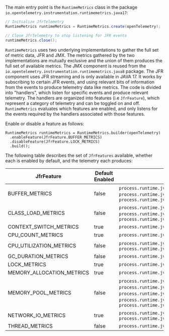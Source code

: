 The main entry point is the `RuntimeMetrics` class in the package `io.opentelemetry.instrumentation.runtimemetrics.java17`:

```java
// Initialize JfrTelemetry
RuntimeMetrics runtimeMetrics = RuntimeMetrics.create(openTelemetry);

// Close JfrTelemetry to stop listening for JFR events
runtimeMetrics.close();
```

`RuntimeMetrics` uses two underlying implementations to gather the full set of metric data, JFR and JMX.
The metrics gathered by the two implementations are mutually exclusive and the union of them produces
the full set of available metrics.
The JMX component is reused from the `io.opentelemetry.instrumentation.runtimemetrics.java8` package.
The JFR component uses JFR streaming and is only available in JAVA 17.
It works by subscribing to certain JFR events, and using relevant bits of information
from the events to produce telemetry data like metrics. The code is divided into "handlers", which
listen for specific events and produce relevant telemetry. The handlers are organized into
features (i.e `JfrFeature`), which represent a category of telemetry and can be toggled on and
off. `RuntimeMetrics` evaluates which features are enabled, and only listens for the events required
by the handlers associated with those features.

Enable or disable a feature as follows:

```
RuntimeMetrics runtimeMetrics = RuntimeMetrics.builder(openTelemetry)
  .enableFeature(JfrFeature.BUFFER_METRICS)
  .disableFeature(JfrFeature.LOCK_METRICS)
  .build();
```

The following table describes the set of `JfrFeatures` available, whether each is enabled by
default, and the telemetry each produces:

<!-- DO NOT MANUALLY EDIT. Regenerate table following changes to instrumentation using ./gradlew generateDocs -->
<!-- generateDocsStart -->

| JfrFeature                | Default Enabled | Metrics                                                                                                                                                                                             |
| ------------------------- | --------------- | --------------------------------------------------------------------------------------------------------------------------------------------------------------------------------------------------- |
| BUFFER_METRICS            | false           | `process.runtime.jvm.buffer.count`, `process.runtime.jvm.buffer.limit`, `process.runtime.jvm.buffer.usage`                                                                                          |
| CLASS_LOAD_METRICS        | false           | `process.runtime.jvm.classes.current_loaded`, `process.runtime.jvm.classes.loaded`, `process.runtime.jvm.classes.unloaded`                                                                          |
| CONTEXT_SWITCH_METRICS    | true            | `process.runtime.jvm.cpu.context_switch`                                                                                                                                                            |
| CPU_COUNT_METRICS         | true            | `process.runtime.jvm.cpu.limit`                                                                                                                                                                     |
| CPU_UTILIZATION_METRICS   | false           | `process.runtime.jvm.cpu.utilization`, `process.runtime.jvm.system.cpu.utilization`                                                                                                                 |
| GC_DURATION_METRICS       | false           | `process.runtime.jvm.gc.duration`                                                                                                                                                                   |
| LOCK_METRICS              | true            | `process.runtime.jvm.cpu.longlock`                                                                                                                                                                  |
| MEMORY_ALLOCATION_METRICS | true            | `process.runtime.jvm.memory.allocation`                                                                                                                                                             |
| MEMORY_POOL_METRICS       | false           | `process.runtime.jvm.memory.committed`, `process.runtime.jvm.memory.init`, `process.runtime.jvm.memory.limit`, `process.runtime.jvm.memory.usage`, `process.runtime.jvm.memory.usage_after_last_gc` |
| NETWORK_IO_METRICS        | true            | `process.runtime.jvm.network.io`, `process.runtime.jvm.network.time`                                                                                                                                |
| THREAD_METRICS            | false           | `process.runtime.jvm.threads.count`                                                                                                                                                                 |

